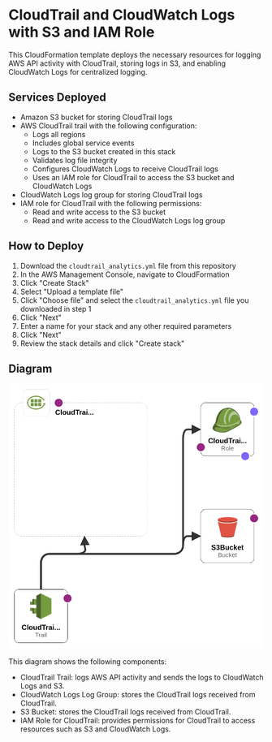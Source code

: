 # CloudTrail and CloudWatch Logs with S3 and IAM Role

This CloudFormation template deploys the necessary resources for logging AWS API activity with CloudTrail, storing logs in S3, and enabling CloudWatch Logs for centralized logging.

## Services Deployed

- Amazon S3 bucket for storing CloudTrail logs
- AWS CloudTrail trail with the following configuration:
  - Logs all regions
  - Includes global service events
  - Logs to the S3 bucket created in this stack
  - Validates log file integrity
  - Configures CloudWatch Logs to receive CloudTrail logs
  - Uses an IAM role for CloudTrail to access the S3 bucket and CloudWatch Logs
- CloudWatch Logs log group for storing CloudTrail logs
- IAM role for CloudTrail with the following permissions:
  - Read and write access to the S3 bucket
  - Read and write access to the CloudWatch Logs log group

## How to Deploy

1. Download the `cloudtrail_analytics.yml` file from this repository
2. In the AWS Management Console, navigate to CloudFormation
3. Click "Create Stack"
4. Select "Upload a template file"
5. Click "Choose file" and select the `cloudtrail_analytics.yml` file you downloaded in step 1
6. Click "Next"
7. Enter a name for your stack and any other required parameters
8. Click "Next"
9. Review the stack details and click "Create stack"

## Diagram

![CloudTrail Analytics](https://github.com/evans-nyang/cloudtrail_analytics/blob/main/images/cloudtrail_analytics-designer.png?raw=true)

This diagram shows the following components:

- CloudTrail Trail: logs AWS API activity and sends the logs to CloudWatch Logs and S3.
- CloudWatch Logs Log Group: stores the CloudTrail logs received from CloudTrail.
- S3 Bucket: stores the CloudTrail logs received from CloudTrail.
- IAM Role for CloudTrail: provides permissions for CloudTrail to access resources such as S3 and CloudWatch Logs.
